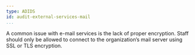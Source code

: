 ```yaml
---
type: ADIDS
id: audit-external-services-mail
...
```


A common issue with e-mail services is the lack of proper encryption. Staff should only be allowed to connect to the organization’s mail server using SSL or TLS encryption.
